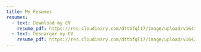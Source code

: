 ```yaml
---
title: My Resumes
resumes:
  - text: Download my CV
    resume_pdf: https://res.cloudinary.com/dttbfql17/image/upload/v1643066243/Ovidio-Perez-CV-English_psfhos.pdf
  - text: Descargar my CV
    resume_pdf: https://res.cloudinary.com/dttbfql17/image/upload/v1642888384/Ovidio-Perez-CV_oclaec.pdf
---
```

